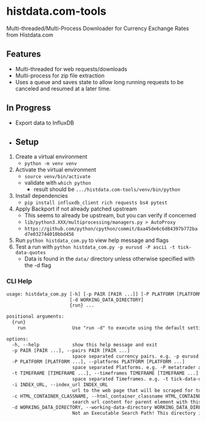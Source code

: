 # histdata.com-tools

Multi-threaded/Multi-Process Downloader for Currency Exchange Rates from Histdata.com

## Features

- Multi-threaded for web requests/downloads
- Multi-process for zip file extraction
- Uses a queue and saves state to allow long running requests to be canceled and resumed at a later time.
  
## In Progress

- Export data to InfluxDB

- ## Setup

1. Create a virtual environment
   - `python -m venv venv`
2. Activate the virtual environment
   - `source venv/bin/activate`
   - validate with `which python`
     - result should be `.../histdata.com-tools/venv/bin/python`
3. Install dependencies
   - `pip install influxdb_client rich requests bs4 pytest`
4. Apply Backport if not already patched upstream
   - This seems to already be upstream, but you can verify if concerned
   - `lib/python3.XXX/multiprocessing/managers.py > AutoProxy`
   - `https://github.com/python/cpython/commit/8aa45de6c6d84397b772bad7e032744010bbd456`
5. Run `python histdata_com.py` to view help message and flags
6. Test a run with `python histdata_com.py -p eurusd -P ascii -t tick-data-quotes`
    - Data is found in the `data/` directory unless otherwise specified with the -d flag

### CLI Help

```txt
usage: histdata_com.py [-h] [-p PAIR [PAIR ...]] [-P PLATFORM [PLATFORM ...]] [-t TIMEFRAME [TIMEFRAME ...]] [-i INDEX_URL] [-c HTML_CONTAINER_CLASSNAME]
                       [-d WORKING_DATA_DIRECTORY]
                       {run} ...

positional arguments:
  {run}
    run                 Use "run -d" to execute using the default settings

options:
  -h, --help            show this help message and exit
  -p PAIR [PAIR ...], --pairs PAIR [PAIR ...]
                        space separated currency pairs. e.g. -p eurusd usdjpy ...
  -P PLATFORM [PLATFORM ...], --platforms PLATFORM [PLATFORM ...]
                        space separated Platforms. e.g. -P metatrader ascii ninjatrader metastock
  -t TIMEFRAME [TIMEFRAME ...], --timeframes TIMEFRAME [TIMEFRAME ...]
                        space separated Timeframes. e.g. -t tick-data-quotes 1-minute-bar-quotes ...
  -i INDEX_URL, --index_url INDEX_URL
                        url to the web page that will be scraped for top-order links
  -c HTML_CONTAINER_CLASSNAME, --html_container_classname HTML_CONTAINER_CLASSNAME
                        search url content for parent element with this html/css class for links
  -d WORKING_DATA_DIRECTORY, --working-data-directory WORKING_DATA_DIRECTORY
                        Not an Executable Search Path! This directory is used to perform work. default is ".data" in the current directory
```
